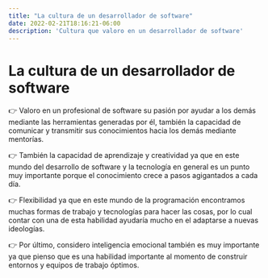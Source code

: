 ```yaml
---
title: "La cultura de un desarrollador de software"
date: 2022-02-21T18:16:21-06:00
description: 'Cultura que valoro en un desarrollador de software'
---
```


# La cultura de un desarrollador de software

:point_right: Valoro en un profesional de software su pasión por ayudar a los demás mediante las herramientas generadas por él, también la capacidad de comunicar y transmitir sus conocimientos hacia los demás mediante mentorías. 

:point_right: También la capacidad de aprendizaje y creatividad ya que en este mundo del desarrollo de software y la tecnología en general es un punto muy importante porque el conocimiento crece a pasos agigantados a cada día. 

:point_right: Flexibilidad ya que en este mundo de la programación encontramos muchas formas de trabajo y tecnologías para hacer las cosas, por lo cual contar con una de esta habilidad ayudaría mucho en el adaptarse a nuevas ideologías. 

:point_right: Por último, considero inteligencia emocional también es muy importante ya que pienso que es una habilidad importante al momento de construir entornos y equipos de trabajo óptimos.
